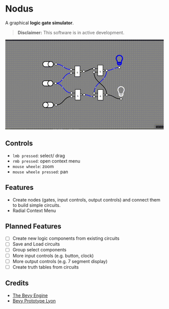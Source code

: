 # Nodus

A graphical __logic gate simulator__.

> __Disclaimer:__ This software is in active development. 

![Simple Circuit](thumbnail.gif)

## Controls

- `lmb pressed`: select/ drag
- `rmb pressed`: open context menu
- `mouse wheele`: zoom
- `mouse wheele pressed`: pan

## Features

* Create nodes (gates, input controls, output controls) and connect them to
  build simple circuits.
* Radial Context Menu

## Planned Features

- [ ] Create new logic components from existing circuits
- [ ] Save and Load circuits
- [ ] Group select components
- [ ] More input controls (e.g. button, clock)
- [ ] More output controls (e.g. 7 segment display)
- [ ] Create truth tables from circuits

## Credits

* [The Bevy Engine](https://bevyengine.org/)
* [Bevy Prototype Lyon](https://github.com/Nilirad/bevy_prototype_lyon)
